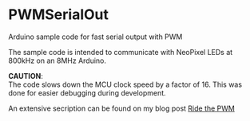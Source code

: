 # PWMSerialOut
Arduino sample code for fast serial output with PWM

The sample code is intended to communicate with NeoPixel LEDs at 800kHz on an 8MHz Arduino.

__CAUTION__:  
The code slows down the MCU clock speed by a factor of 16.
This was done for easier debugging during development.

An extensive secription can be found on my blog post [Ride the PWM](https://kwasi-ich.de/blog/2019/11/15/pwm_rider/)

